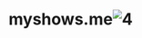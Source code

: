 # myshows.me![4](https://github.com/ClassicUA/myshows.me/assets/10756560/0e9ed6b4-f1e3-4ed8-90c1-7c05c9b52078)
